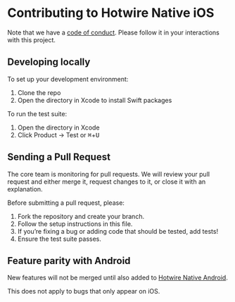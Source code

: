 # Contributing to Hotwire Native iOS

Note that we have a [code of conduct](/CODE_OF_CONDUCT.md). Please follow it in your interactions with this project.

## Developing locally

To set up your development environment:

1. Clone the repo
1. Open the directory in Xcode to install Swift packages

To run the test suite:

1. Open the directory in Xcode
1. Click Product → Test or <kbd>⌘</kbd>+<kbd>U</kbd>

## Sending a Pull Request

The core team is monitoring for pull requests. We will review your pull request and either merge it, request changes to it, or close it with an explanation.

Before submitting a pull request, please:

1. Fork the repository and create your branch.
2. Follow the setup instructions in this file.
3. If you’re fixing a bug or adding code that should be tested, add tests!
4. Ensure the test suite passes.

## Feature parity with Android

New features will not be merged until also added to [Hotwire Native Android](https://github.com/hotwired/hotwire-native-android).

This does not apply to bugs that only appear on iOS.
